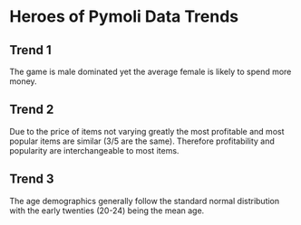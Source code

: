 # Heroes of Pymoli Data Trends

## Trend 1
The game is male dominated yet the average female is likely to spend more money.

## Trend 2
Due to the price of items not varying greatly the most profitable and most popular items are similar (3/5 are the same). Therefore profitability and popularity are interchangeable to most items. 

## Trend 3
The age demographics generally follow the standard normal distribution with the early twenties (20-24) being the mean age.